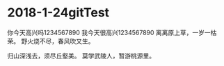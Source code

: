 # 2018-1-24gitTest
你今天高兴吗1234567890
我今天很高兴1234567890
离离原上草，一岁一枯荣。
野火烧不尽，春风吹又生。


归山深浅去，须尽丘壑美。
莫学武陵人，暂游桃源里。
